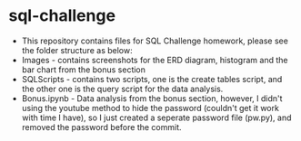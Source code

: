 # sql-challenge
* This repository contains files for SQL Challenge homework, please see the folder structure as below:
* Images - contains screenshots for the ERD diagram, histogram and the bar chart from the bonus section
* SQLScripts - contains two scripts, one is the create tables script, and the other one is the query script for the data analysis.
* Bonus.ipynb - Data analysis from the bonus section, however, I didn't using the youtube method to hide the password (couldn't get it work with time I have), so I just created a seperate password file (pw.py), and removed the password before the commit.
